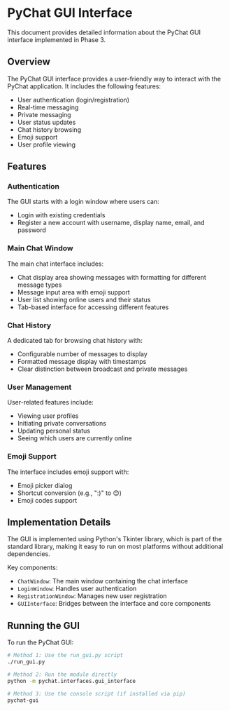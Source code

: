 # PyChat GUI Interface

This document provides detailed information about the PyChat GUI interface implemented in Phase 3.

## Overview

The PyChat GUI interface provides a user-friendly way to interact with the PyChat application. It includes the following features:

- User authentication (login/registration)
- Real-time messaging
- Private messaging
- User status updates
- Chat history browsing
- Emoji support
- User profile viewing

## Features

### Authentication

The GUI starts with a login window where users can:
- Login with existing credentials
- Register a new account with username, display name, email, and password

### Main Chat Window

The main chat interface includes:

- Chat display area showing messages with formatting for different message types
- Message input area with emoji support
- User list showing online users and their status
- Tab-based interface for accessing different features

### Chat History

A dedicated tab for browsing chat history with:
- Configurable number of messages to display
- Formatted message display with timestamps
- Clear distinction between broadcast and private messages

### User Management

User-related features include:
- Viewing user profiles
- Initiating private conversations
- Updating personal status
- Seeing which users are currently online

### Emoji Support

The interface includes emoji support with:
- Emoji picker dialog
- Shortcut conversion (e.g., ":)" to 😊)
- Emoji codes support

## Implementation Details

The GUI is implemented using Python's Tkinter library, which is part of the standard library, making it easy to run on most platforms without additional dependencies.

Key components:
- `ChatWindow`: The main window containing the chat interface
- `LoginWindow`: Handles user authentication
- `RegistrationWindow`: Manages new user registration
- `GUIInterface`: Bridges between the interface and core components

## Running the GUI

To run the PyChat GUI:

```bash
# Method 1: Use the run_gui.py script
./run_gui.py

# Method 2: Run the module directly
python -m pychat.interfaces.gui_interface

# Method 3: Use the console script (if installed via pip)
pychat-gui
```
